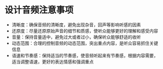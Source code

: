 # 设计音频注意事项

- 清晰度：确保音频的清晰度，避免出现杂音，回声等影响听感的因素
- 还原度：尽量还原原始声音的细节和质感，使听众能够更好的理解和感受内容
- 音量：保持音量适中，避免过大或者过小，确保听众能够舒适的收听
- 动态范围：合理的控制音频的动态范围，突出重点内容，是听众容易抓住关键信息
- 语速和节奏感：保持适当的节奏感，使音频听起来有节奏感，根据内容需要，适当调整语速，更好的表达情感和强调重点